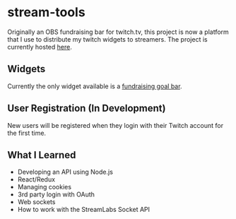 # stream-tools

Originally an OBS fundraising bar for twitch.tv, this project is now a platform that I use to distribute my twitch widgets to streamers. The project is currently hosted [here](https://stream-goal.herokuapp.com).

## Widgets

Currently the only widget available is a [fundraising goal bar](docs/goal_bar.md).

## User Registration (In Development)

New users will be registered when they login with their Twitch account for the first time.

## What I Learned

-   Developing an API using Node.js
-   React/Redux
-   Managing cookies
-   3rd party login with OAuth
-   Web sockets
-   How to work with the StreamLabs Socket API

